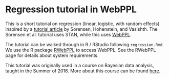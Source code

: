 # Regression tutorial in WebPPL

This is a short tutorial on regression (linear, logistic, with random effects) inspired by a [tutorial article](http://www.ling.uni-potsdam.de/~vasishth/statistics/BayesLMMs.html) by Sorensen, Hohenstein, and Vasishth. The Sorensen et al. tutorial uses STAN, while this uses [WebPPL](http://webppl.org). 

The tutorial can be walked through in R / RStudio following `regression.Rmd`. We use the R package [RWebPPL](https://github.com/mhtess/rwebppl) to access WebPPL. See the RWebPPL page for details about system requirements.

This tutorial was originally used in a course on Bayesian data analysis, taught in the Summer of 2016. More about this course can be found [here](http://www.stanford.edu/class/psych201s/).